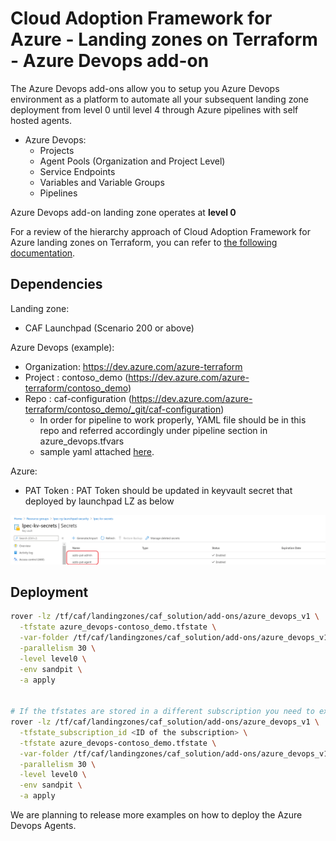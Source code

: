 # Cloud Adoption Framework for Azure - Landing zones on Terraform - Azure Devops add-on

The Azure Devops add-ons allow you to setup you Azure Devops environment as a platform to automate all your subsequent landing zone deployment from level 0 until level 4 through Azure pipelines with self hosted agents.

* Azure Devops:
  - Projects
  - Agent Pools (Organization and Project Level)
  - Service Endpoints
  - Variables and Variable Groups
  - Pipelines

Azure Devops add-on landing zone operates at **level 0**

For a review of the hierarchy approach of Cloud Adoption Framework for Azure landing zones on Terraform, you can refer to [the following documentation](../../documentation/code_architecture/hierarchy.md).

## Dependencies

Landing zone:
* CAF Launchpad (Scenario 200 or above)

Azure Devops (example):
* Organization: https://dev.azure.com/azure-terraform
* Project     : contoso_demo (https://dev.azure.com/azure-terraform/contoso_demo)
* Repo        : caf-configuration (https://dev.azure.com/azure-terraform/contoso_demo/_git/caf-configuration)
  - In order for pipeline to work properly, YAML file should be in this repo and referred accordingly under pipeline section in azure_devops.tfvars
  - sample yaml attached [here](./scenario/200-contoso_demo/pipeline/rover.yaml).

Azure:
* PAT Token   : PAT Token should be updated in keyvault secret that deployed by launchpad LZ as below

![](./documentation/images/pat_token.png)

## Deployment

```bash
rover -lz /tf/caf/landingzones/caf_solution/add-ons/azure_devops_v1 \
  -tfstate azure_devops-contoso_demo.tfstate \
  -var-folder /tf/caf/landingzones/caf_solution/add-ons/azure_devops_v1/scenario/200-contoso_demo \
  -parallelism 30 \
  -level level0 \
  -env sandpit \
  -a apply


# If the tfstates are stored in a different subscription you need to execute the following command
rover -lz /tf/caf/landingzones/caf_solution/add-ons/azure_devops_v1 \
  -tfstate_subscription_id <ID of the subscription> \
  -tfstate azure_devops-contoso_demo.tfstate \
  -var-folder /tf/caf/landingzones/caf_solution/add-ons/azure_devops_v1/scenario/200-contoso_demo \
  -parallelism 30 \
  -level level0 \
  -env sandpit \
  -a apply
```

We are planning to release more examples on how to deploy the Azure Devops Agents.
